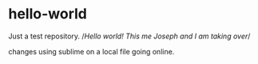 # hello-world
Just a test repository.
/*Hello world! This me Joseph and I am taking over*/

changes using sublime on a local file going online.
